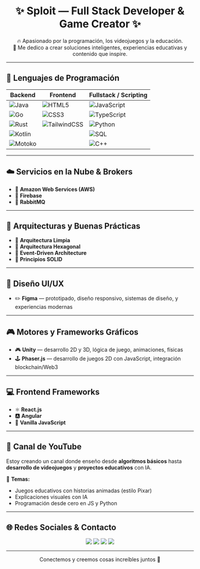 <h1 align="center">✨ Sploit — Full Stack Developer & Game Creator ✨</h1>

<p align="center">
  🔥 Apasionado por la programación, los videojuegos y la educación. <br/>
  🧠 Me dedico a crear soluciones inteligentes, experiencias educativas y contenido que inspire.
</p>

---

## 🧠 Lenguajes de Programación

<div align="center">
  
| Backend | Frontend | Fullstack / Scripting |
|--------|----------|------------------------|
| ![Java](https://img.shields.io/badge/Java-ED8B00?style=flat-square&logo=java&logoColor=white) | ![HTML5](https://img.shields.io/badge/HTML5-E34F26?style=flat-square&logo=html5&logoColor=white) | ![JavaScript](https://img.shields.io/badge/JavaScript-F7DF1E?style=flat-square&logo=javascript&logoColor=black) |
| ![Go](https://img.shields.io/badge/Go-00ADD8?style=flat-square&logo=go&logoColor=white) | ![CSS3](https://img.shields.io/badge/CSS3-1572B6?style=flat-square&logo=css3&logoColor=white) | ![TypeScript](https://img.shields.io/badge/TypeScript-007ACC?style=flat-square&logo=typescript&logoColor=white) |
| ![Rust](https://img.shields.io/badge/Rust-000000?style=flat-square&logo=rust&logoColor=white) | ![TailwindCSS](https://img.shields.io/badge/Tailwind_CSS-06B6D4?style=flat-square&logo=tailwind-css&logoColor=white) | ![Python](https://img.shields.io/badge/Python-3776AB?style=flat-square&logo=python&logoColor=white) |
| ![Kotlin](https://img.shields.io/badge/Kotlin-7F52FF?style=flat-square&logo=kotlin&logoColor=white) |  | ![SQL](https://img.shields.io/badge/SQL-4479A1?style=flat-square&logo=sqlite&logoColor=white) |
| ![Motoko](https://img.shields.io/badge/Motoko-F300FF?style=flat-square&logo=data:image/svg+xml;base64,PHN2Zy8+) | | ![C++](https://img.shields.io/badge/C++-00599C?style=flat-square&logo=c%2B%2B&logoColor=white) |

</div>

---

## ☁️ Servicios en la Nube & Brokers

- 🔸 **Amazon Web Services (AWS)**
- 🔸 **Firebase**
- 🔸 **RabbitMQ**

---

## 🧱 Arquitecturas y Buenas Prácticas

- 🧩 **Arquitectura Limpia**
- 🧩 **Arquitectura Hexagonal**
- 🧩 **Event-Driven Architecture**
- 🧩 **Principios SOLID**

---

## 🎨 Diseño UI/UX

- ✏️ **Figma** — prototipado, diseño responsivo, sistemas de diseño, y experiencias modernas

---

## 🎮 Motores y Frameworks Gráficos

- 🎮 **Unity** — desarrollo 2D y 3D, lógica de juego, animaciones, físicas
- 🕹️ **Phaser.js** — desarrollo de juegos 2D con JavaScript, integración blockchain/Web3

---

## 💻 Frontend Frameworks

- ⚛️ **React.js**
- 🅰️ **Angular**
- 🧼 **Vanilla JavaScript**

---

## 🎥 Canal de YouTube

Estoy creando un canal donde enseño desde **algoritmos básicos** hasta **desarrollo de videojuegos** y **proyectos educativos** con IA.

📌 **Temas:**
- Juegos educativos con historias animadas (estilo Pixar)
- Explicaciones visuales con IA
- Programación desde cero en JS y Python

---

## 🌐 Redes Sociales & Contacto

<p align="center">
  <a href="https://github.com/SploitDev"><img src="https://img.shields.io/badge/GitHub-181717?style=for-the-badge&logo=github&logoColor=white"/></a>
  <a href="https://www.linkedin.com/in/sploitdev"><img src="https://img.shields.io/badge/LinkedIn-0077B5?style=for-the-badge&logo=linkedin&logoColor=white"/></a>
  <a href="https://www.youtube.com/@SploitDev"><img src="https://img.shields.io/badge/YouTube-FF0000?style=for-the-badge&logo=youtube&logoColor=white"/></a>
  <a href="mailto:sploitdev@gmail.com"><img src="https://img.shields.io/badge/Email-D14836?style=for-the-badge&logo=gmail&logoColor=white"/></a>
</p>

---

<p align="center">
  Conectemos y creemos cosas increíbles juntos 🚀
</p>
